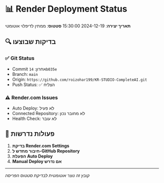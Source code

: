 # 📊 Render Deployment Status

**תאריך יצירה**: 2024-12-19 15:30:00
**סטטוס**: ממתין לדיפלוי אוטומטי

## 🔍 **בדיקות שבוצעו**

### ✅ **Git Status**
- Commit אחרון: `14b035e`
- Branch: `main`
- Origin: `https://github.com/roizohar199/KR-STUDIO-CompleteAI.git`
- Push Status: ✅ הצליח

### ⚠️ **Render.com Issues**
- Auto Deploy: לא פעיל
- Connected Repository: לא מחובר נכון
- Health Check: לא עובר

## 🚀 **פעולות נדרשות**

1. **בדיקת Render.com Settings**
2. **חיבור מחדש ל-GitHub Repository**
3. **הפעלת Auto Deploy**
4. **Manual Deploy אם נדרש**

---
*קובץ זה נוצר אוטומטית לבדיקת סטטוס הפריסה*
